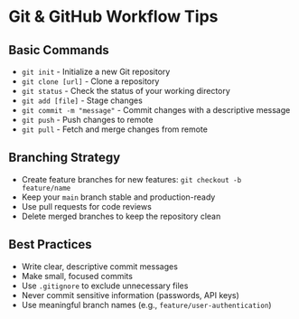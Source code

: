 # Git & GitHub Workflow Tips

## Basic Commands
- `git init` - Initialize a new Git repository
- `git clone [url]` - Clone a repository
- `git status` - Check the status of your working directory
- `git add [file]` - Stage changes
- `git commit -m "message"` - Commit changes with a descriptive message
- `git push` - Push changes to remote
- `git pull` - Fetch and merge changes from remote

## Branching Strategy
- Create feature branches for new features: `git checkout -b feature/name`
- Keep your `main` branch stable and production-ready
- Use pull requests for code reviews
- Delete merged branches to keep the repository clean

## Best Practices
- Write clear, descriptive commit messages
- Make small, focused commits
- Use `.gitignore` to exclude unnecessary files
- Never commit sensitive information (passwords, API keys)
- Use meaningful branch names (e.g., `feature/user-authentication`)
